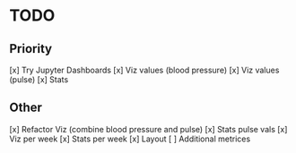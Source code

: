 # TODO

## Priority
[x] Try Jupyter Dashboards
[x] Viz values (blood pressure)
[x] Viz values (pulse)
[x] Stats


## Other
[x] Refactor Viz (combine blood pressure and pulse)
[x] Stats pulse vals
[x] Viz per week
[x] Stats per week
[x] Layout
[ ] Additional metrices
